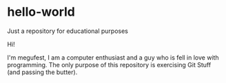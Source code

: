 # hello-world
Just a repository for educational purposes

Hi!

I'm megufest, I am a computer enthusiast and a guy who is fell in love with programming.
The only purpose of this repository is exercising Git Stuff (and passing the butter).
